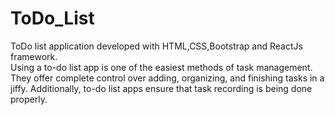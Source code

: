 # ToDo_List
ToDo list application developed with HTML,CSS,Bootstrap and ReactJs framework.\
Using a to-do list app is one of the easiest methods of task management. They offer complete control over adding, organizing, and finishing tasks in a jiffy. Additionally, to-do list apps ensure that task recording is being done properly. 

